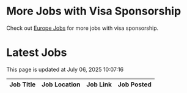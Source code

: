 # More Jobs with Visa Sponsorship

Check out [Europe Jobs](https://github.com/sureshparimi/europejobs#latest-jobs) for more jobs with visa sponsorship.

# Latest Jobs

This page is updated at July 06, 2025 10:07:16

| Job Title | Job Location | Job Link | Job Posted |
| --- | --- | --- | --- |
